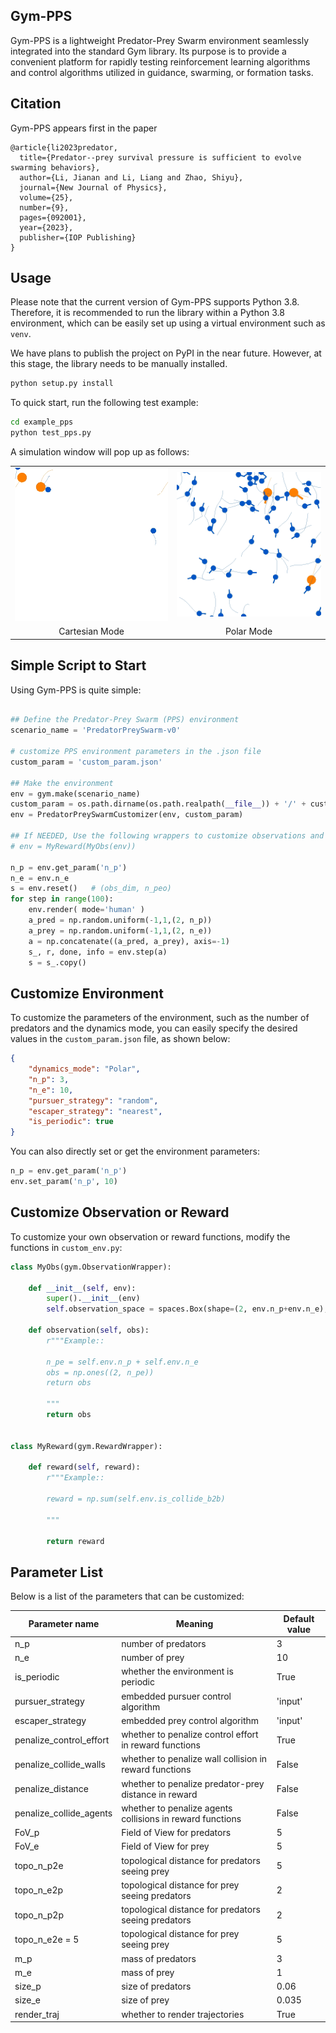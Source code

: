 ## Gym-PPS

Gym-PPS is a lightweight Predator-Prey Swarm environment seamlessly integrated into the standard Gym library. Its purpose is to provide a convenient platform for rapidly testing reinforcement learning algorithms and control algorithms utilized in guidance, swarming, or formation tasks.

## Citation
Gym-PPS appears  first in the paper 

```text
@article{li2023predator,
  title={Predator--prey survival pressure is sufficient to evolve swarming behaviors},
  author={Li, Jianan and Li, Liang and Zhao, Shiyu},
  journal={New Journal of Physics},
  volume={25},
  number={9},
  pages={092001},
  year={2023},
  publisher={IOP Publishing}
}
```

## Usage
Please note that the current version of Gym-PPS supports Python 3.8. Therefore, it is recommended to run the library within a Python 3.8 environment, which can be easily set up using a virtual environment such as `venv`.

We have plans to publish the project on PyPI in the near future. However, at this stage, the library needs to be manually installed.

```bash
python setup.py install
```

To quick start, run the following test example:

```bash
cd example_pps
python test_pps.py
```

A simulation window will pop up as follows:
<table>
  <tr>
    <td><img src="example_pps/sample1.gif" width="100%" alt="Cartesian Mode"/></td>
    <td><img src="example_pps/sample2.gif" width="100%" alt="Polar Mode"/></td>
  </tr>
  <tr>
    <td align="center">Cartesian Mode</td>
    <td align="center">Polar Mode</td>
  </tr>
</table>


## Simple Script to Start
Using Gym-PPS is quite simple: 

```python

## Define the Predator-Prey Swarm (PPS) environment
scenario_name = 'PredatorPreySwarm-v0'  

# customize PPS environment parameters in the .json file
custom_param = 'custom_param.json'      

## Make the environment 
env = gym.make(scenario_name)
custom_param = os.path.dirname(os.path.realpath(__file__)) + '/' + custom_param
env = PredatorPreySwarmCustomizer(env, custom_param)

## If NEEDED, Use the following wrappers to customize observations and reward functions 
# env = MyReward(MyObs(env))       

n_p = env.get_param('n_p')
n_e = env.n_e
s = env.reset()   # (obs_dim, n_peo)
for step in range(100):
    env.render( mode='human' )
    a_pred = np.random.uniform(-1,1,(2, n_p)) 
    a_prey = np.random.uniform(-1,1,(2, n_e))
    a = np.concatenate((a_pred, a_prey), axis=-1)
    s_, r, done, info = env.step(a)
    s = s_.copy()
```


## Customize Environment
To customize the parameters of the environment, such as the number of predators and the dynamics mode, you can easily specify the desired values in the `custom_param.json` file, as shown below:

```json
{
    "dynamics_mode": "Polar",
    "n_p": 3,
    "n_e": 10,
    "pursuer_strategy": "random",
    "escaper_strategy": "nearest",
    "is_periodic": true
}
```

You can also directly set or get the environment parameters:
```python
n_p = env.get_param('n_p')
env.set_param('n_p', 10)
```

## Customize Observation or Reward

To customize your own observation or reward functions, modify the functions in `custom_env.py`:

```python
class MyObs(gym.ObservationWrapper):

    def __init__(self, env):
        super().__init__(env)
        self.observation_space = spaces.Box(shape=(2, env.n_p+env.n_e), low=-np.inf, high=np.inf)

    def observation(self, obs):
        r"""Example::

        n_pe = self.env.n_p + self.env.n_e
        obs = np.ones((2, n_pe))
        return obs

        """
        return obs
        

class MyReward(gym.RewardWrapper):
    
    def reward(self, reward):
        r"""Example::

        reward = np.sum(self.env.is_collide_b2b)

        """
        
        return reward
```

## Parameter List
Below is a list of the parameters that can be customized:

| Parameter name          | Meaning                                                   | Default value |
| ----------------------- | --------------------------------------------------------- | ------------- |
| n_p                     | number of predators                                       | 3             |
| n_e                     | number of prey                                            | 10            |
| is_periodic             | whether the environment is periodic                       | True          |
| pursuer_strategy        | embedded pursuer control algorithm                        | 'input'       |
| escaper_strategy        | embedded prey control algorithm                           | 'input'       |
| penalize_control_effort | whether to penalize control effort in reward functions    | True          |
| penalize_collide_walls  | whether to penalize wall collision in reward functions    | False         |
| penalize_distance       | whether to penalize predator-prey distance in reward      | False         |
| penalize_collide_agents | whether to penalize agents collisions in reward functions | False         |
| FoV_p                   | Field of View for predators                               | 5             |
| FoV_e                   | Field of View for prey                                    | 5             |
| topo_n_p2e              | topological distance for predators seeing prey            | 5             |
| topo_n_e2p              | topological distance for prey seeing predators            | 2             |
| topo_n_p2p              | topological distance for predators seeing predators       | 2             |
| topo_n_e2e = 5          | topological distance for prey seeing prey                 | 5             |
| m_p                     | mass of predators                                         | 3             |
| m_e                     | mass of prey                                              | 1             |
| size_p                  | size of predators                                         | 0.06          |
| size_e                  | size of prey                                              | 0.035         |
| render_traj             | whether to render trajectories                            | True          |